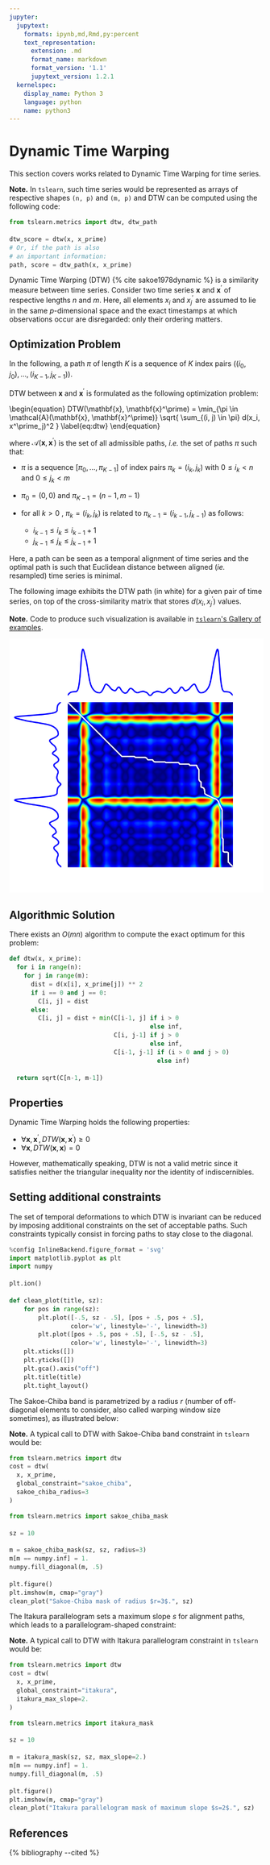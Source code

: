 ```yaml
---
jupyter:
  jupytext:
    formats: ipynb,md,Rmd,py:percent
    text_representation:
      extension: .md
      format_name: markdown
      format_version: '1.1'
      jupytext_version: 1.2.1
  kernelspec:
    display_name: Python 3
    language: python
    name: python3
---
```


# Dynamic Time Warping

This section covers works related to Dynamic Time Warping for time series.

<!-- #region {"tags": ["popout"]} -->
**Note.** In ``tslearn``, such time series would be represented as arrays of
respective
shapes `(n, p)` and `(m, p)` and DTW can be computed using the following code:

```python
from tslearn.metrics import dtw, dtw_path

dtw_score = dtw(x, x_prime)
# Or, if the path is also
# an important information:
path, score = dtw_path(x, x_prime)
```
<!-- #endregion -->

Dynamic Time Warping (DTW) {% cite sakoe1978dynamic %} is a similarity measure
between time series.
Consider two time series $\mathbf{x}$ and
$\mathbf{x}^\prime$ of respective lengths $n$ and
$m$.
Here, all elements $x_i$ and $x^\prime_j$ are assumed to lie in the same
$p$-dimensional space and the exact timestamps at which observations occur are
disregarded: only their ordering matters.

## Optimization Problem

 In the following, a path $\pi$ of length $K$ is a
 sequence of $K$ index pairs
 $\left((i_0, j_0), \dots , (i_{K-1}, j_{K-1})\right)$.

DTW between $\mathbf{x}$ and $\mathbf{x}^\prime$ is formulated as the following
optimization problem:

\begin{equation}
DTW(\mathbf{x}, \mathbf{x}^\prime) =
    \min_{\pi \in \mathcal{A}(\mathbf{x}, \mathbf{x}^\prime)}
        \sqrt{ \sum_{(i, j) \in \pi} d(x_i, x^\prime_j)^2 }
\label{eq:dtw}
\end{equation}

where $\mathcal{A}(\mathbf{x}, \mathbf{x}^\prime)$ is the set of all admissible
paths, _i.e._ the set of paths $\pi$ such that:

* $\pi$ is a sequence $[\pi_0, \dots , \pi_{K-1}]$ of index pairs
  $\pi_k = (i_k, j_k)$ with $0 \leq i_k < n$ and $0 \leq j_k < m$
* $\pi_0 = (0, 0)$ and $\pi_{K-1} = (n - 1, m - 1)$
* for all $k > 0$ , $\pi_k = (i_k, j_k)$ is related to
  $\pi_{k-1} = (i_{k-1}, j_{k-1})$ as follows:

  * $i_{k-1} \leq i_k \leq i_{k-1} + 1$
  * $j_{k-1} \leq j_k \leq j_{k-1} + 1$

Here, a path can be seen as a temporal alignment of time series and the optimal
path is such that
Euclidean distance between aligned (_ie._ resampled) time series is minimal.

The following image exhibits the DTW path (in white) for a given pair of time
series, on top of the cross-similarity matrix that stores $d(x_i, {x}^\prime_j)$
values.

<!-- #region {"tags": ["popout"]} -->
**Note.** Code to produce such visualization is available in [``tslearn``'s
Gallery of
examples](https://tslearn.readthedocs.io/en/latest/auto_examples/plot_dtw.html).
<!-- #endregion -->

![half-width](../../images/dtw.png)

## Algorithmic Solution

There exists an $O(mn)$ algorithm to compute the exact optimum for this
problem:

```python
def dtw(x, x_prime):
  for i in range(n):
    for j in range(m):
      dist = d(x[i], x_prime[j]) ** 2
      if i == 0 and j == 0:
        C[i, j] = dist
      else:
        C[i, j] = dist + min(C[i-1, j] if i > 0
                                       else inf,
                             C[i, j-1] if j > 0
                                       else inf,
                             C[i-1, j-1] if (i > 0 and j > 0)
                                         else inf)

  return sqrt(C[n-1, m-1])
```


## Properties

Dynamic Time Warping holds the following properties:

* $\forall \mathbf{x}, \mathbf{x}^\prime, DTW(\mathbf{x}, \mathbf{x}^\prime) \geq 0$
* $\forall \mathbf{x}, DTW(\mathbf{x}, \mathbf{x}) = 0$

However, mathematically speaking, DTW is not a valid metric since it
satisfies neither the triangular inequality nor the identity of indiscernibles.

## Setting additional constraints

The set of temporal deformations to which DTW is invariant can be reduced by
imposing additional constraints on the set of acceptable paths.
Such constraints typically consist in forcing paths to stay close to the
diagonal.

```python tags=["hide_input"]
%config InlineBackend.figure_format = 'svg'
import matplotlib.pyplot as plt
import numpy

plt.ion()

def clean_plot(title, sz):
    for pos in range(sz):
        plt.plot([-.5, sz - .5], [pos + .5, pos + .5],
                 color='w', linestyle='-', linewidth=3)
        plt.plot([pos + .5, pos + .5], [-.5, sz - .5],
                 color='w', linestyle='-', linewidth=3)
    plt.xticks([])
    plt.yticks([])
    plt.gca().axis("off")
    plt.title(title)
    plt.tight_layout()
```

The Sakoe-Chiba band is parametrized by a radius $r$ (number of
off-diagonal elements to consider, also called warping window size sometimes),
as illustrated below:


<!-- #region {"tags": ["popout"]} -->
**Note.** A typical call to DTW with Sakoe-Chiba band constraint in
``tslearn`` would be:

```python
from tslearn.metrics import dtw
cost = dtw(
  x, x_prime,
  global_constraint="sakoe_chiba",
  sakoe_chiba_radius=3
)
```
<!-- #endregion -->

```python
from tslearn.metrics import sakoe_chiba_mask

sz = 10

m = sakoe_chiba_mask(sz, sz, radius=3)
m[m == numpy.inf] = 1.
numpy.fill_diagonal(m, .5)

plt.figure()
plt.imshow(m, cmap="gray")
clean_plot("Sakoe-Chiba mask of radius $r=3$.", sz)
```

The Itakura parallelogram sets a maximum slope $s$ for alignment
paths, which leads to a parallelogram-shaped constraint:

<!-- #region {"tags": ["popout"]} -->
**Note.** A typical call to DTW with Itakura parallelogram constraint in
``tslearn`` would be:

```python
from tslearn.metrics import dtw
cost = dtw(
  x, x_prime,
  global_constraint="itakura",
  itakura_max_slope=2.
)
```
<!-- #endregion -->

```python
from tslearn.metrics import itakura_mask

sz = 10

m = itakura_mask(sz, sz, max_slope=2.)
m[m == numpy.inf] = 1.
numpy.fill_diagonal(m, .5)

plt.figure()
plt.imshow(m, cmap="gray")
clean_plot("Itakura parallelogram mask of maximum slope $s=2$.", sz)
```

## References

{% bibliography --cited %}

